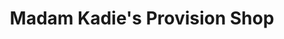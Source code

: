 ---
title: "Madam Kadie's Provision Shop"
url: /kailahun/madam-kadies-provision-shop/
shop: general
---